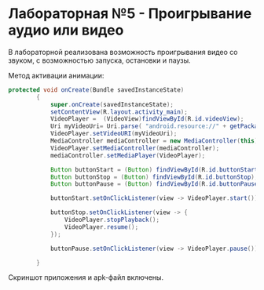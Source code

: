 # Лабораторная №5 - Проигрывание аудио или видео

В лабораторной реализована возможность проигрывания видео со звуком, с возможностью запуска, остановки и паузы.

Метод активации анимации:

```java
protected void onCreate(Bundle savedInstanceState)
        {
            super.onCreate(savedInstanceState);
            setContentView(R.layout.activity_main);
            VideoPlayer =  (VideoView)findViewById(R.id.videoView);
            Uri myVideoUri= Uri.parse( "android.resource://" + getPackageName() + "/" + R.raw.videoplayback);
            VideoPlayer.setVideoURI(myVideoUri);
            MediaController mediaController = new MediaController(this);
            VideoPlayer.setMediaController(mediaController);
            mediaController.setMediaPlayer(VideoPlayer);

            Button buttonStart = (Button) findViewById(R.id.buttonStart);
            Button buttonStop = (Button) findViewById(R.id.buttonStop);
            Button buttonPause = (Button) findViewById(R.id.buttonPause);

            buttonStart.setOnClickListener(view -> VideoPlayer.start());

            buttonStop.setOnClickListener(view -> {
                VideoPlayer.stopPlayback();
                VideoPlayer.resume();
            });

            buttonPause.setOnClickListener(view -> VideoPlayer.pause());

        }
```

Скриншот приложения и apk-файл включены.

